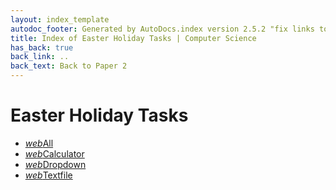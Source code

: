 ```yaml
---
layout: index_template
autodoc_footer: Generated by AutoDocs.index version 2.5.2 "fix links to documents" ⓒ Starwort, 2020
title: Index of Easter Holiday Tasks | Computer Science
has_back: true
back_link: ..
back_text: Back to Paper 2
---
```


# **Easter Holiday Tasks**

- <a href='./all.html'><i title='HTML file' class="material-icons">web</i>All</a>
- <a href='./calculator.html'><i title='HTML file' class="material-icons">web</i>Calculator</a>
- <a href='./dropdown.html'><i title='HTML file' class="material-icons">web</i>Dropdown</a>
- <a href='./textfile.html'><i title='HTML file' class="material-icons">web</i>Textfile</a>
